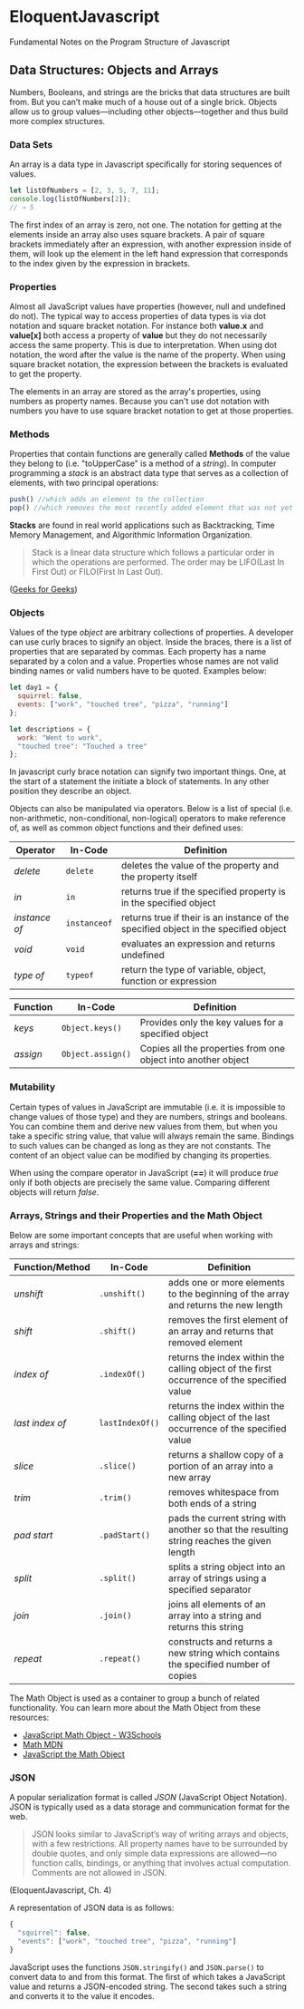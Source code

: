 # EloquentJavascript
Fundamental Notes on the Program Structure of Javascript

## Data Structures: Objects and Arrays
Numbers, Booleans, and strings are the bricks that data structures are built from. But you can’t make much of a house out of a single brick. Objects allow us to group values—including other objects—together and thus build more complex structures.

### Data Sets 
An array is a data type in Javascript specifically for storing sequences of values. 

```javascript 
let listOfNumbers = [2, 3, 5, 7, 11];
console.log(listOfNumbers[2]);
// → 5
```

The first index of an array is zero, not one. The notation for getting at the elements inside an array also uses square brackets. A pair of square brackets immediately after an expression, with another expression inside of them, will look up the element in the left hand expression that corresponds to the index given by the expression in brackets. 

### Properties 
Almost all JavaScript values have properties (however, null and undefined do not). The typical way to access properties of data types is via dot notation and square bracket notation. For instance both **value.x** and **value[x]** both access a property of  **value** but they do not necessarily access the same property. This is due to interpretation. When using dot notation, the word after the value is the name of the property. When using square bracket notation, the expression between the brackets is evaluated to get the property. 

The elements in an array are stored as the array's properties, using numbers as property names. Because you can't use dot notation with numbers you have to use square bracket notation to get at those properties. 

### Methods 
Properties that contain functions are generally called **Methods** of the value they belong to (i.e. "toUpperCase" is a method of a _string_). In computer programming a _stack_ is an abstract data type that serves as a collection of elements, with two principal operations: 

```javascript
push() //which adds an element to the collection 
pop() //which removes the most recently added element that was not yet removed
``` 

**Stacks** are found in real world applications such as Backtracking, Time Memory Management, and Algorithmic Information Organization.

> Stack is a linear data structure which follows a particular order in which the operations are performed. The order may be LIFO(Last In First Out) or FILO(First In Last Out). 

([Geeks for Geeks](https://www.geeksforgeeks.org/stack-data-structure-introduction-program/))

### Objects 
Values of the type _object_ are arbitrary collections of properties. A developer can use curly braces to signify an object. Inside the braces, there is a list of properties that are separated by commas. Each property has a name separated by a colon and a value. Properties whose names are not valid binding names or valid numbers have to be quoted. Examples below: 

```javascript 
let day1 = {
  squirrel: false,
  events: ["work", "touched tree", "pizza", "running"]
};

let descriptions = {
  work: "Went to work",
  "touched tree": "Touched a tree"
};
```

In javascript curly brace notation can signify two important things. One, at the start of a statement the initiate a block of statements. In any other position they describe an object. 

Objects can also be manipulated via operators. Below is a list of special (i.e. non-arithmetic, non-conditional, non-logical) operators to make reference of, as well as common object functions and their defined uses: 

Operator | In-Code | Definition 
--- | --- | --- 
_delete_ | `delete` | deletes the value of the property and the property itself 
_in_ | `in` | returns true if the specified property is in the specified object
_instance of_ | `instanceof` | returns true if their is an instance of the specified object in the specified object 
_void_ | `void` | evaluates an expression and returns undefined 
_type of_ | `typeof` | return the type of variable, object, function or expression

Function | In-Code | Definition 
--- | --- | ---
_keys_ | `Object.keys()` | Provides only the key values for a specified object 
_assign_ | `Object.assign()` | Copies all the properties from one object into another object 

### Mutability 
Certain types of values in JavaScript are immutable (i.e. it is impossible to change values of those type) and they are numbers, strings and booleans. You can combine them and derive new values from them, but when you take a specific string value, that value will always remain the same. Bindings to such values can be changed as long as they are not constants. The content of an object value can be modified by changing its properties. 

When using the compare operator in JavaScript (**==**) it will produce _true_ only if both objects are precisely the same value. Comparing different objects will return _false_. 

### Arrays, Strings and their Properties and the Math Object 
Below are some important concepts that are useful when working with arrays and strings: 

Function/Method | In-Code | Definition 
--- | --- | --- 
_unshift_ | `.unshift()` | adds one or more elements to the beginning of the array and returns the new length 
_shift_ | `.shift()` | removes the first element of an array and returns that removed element 
_index of_ | `.indexOf()` | returns the index within the calling object of the first occurrence of the specified value 
_last index of_ | `lastIndexOf()` | returns the index within the calling object of the last occurrence of the specified value 
_slice_ | `.slice()` | returns a shallow copy of a portion of an array into a new array 
_trim_ | `.trim()` | removes whitespace from both ends of a string 
_pad start_ | `.padStart()` | pads the current string with another so that the resulting string reaches the given length  
_split_ | `.split()` | splits a string object into an array of strings using a specified separator 
_join_ | `.join()` | joins all elements of an array into a string and returns this string
_repeat_ | `.repeat()` | constructs and returns a new string which contains the specified number of copies

The Math Object is used as a container to group a bunch of related functionality. You can learn more about the Math Object from these resources: 
* [JavaScript Math Object - W3Schools](https://www.w3schools.com/js/js_math.asp)
* [Math MDN](https://developer.mozilla.org/en-US/docs/Web/JavaScript/Reference/Global_Objects/Math)
* [JavaScript the Math Object](https://www.tutorialspoint.com/javascript/javascript_math_object.htm)

### JSON 
A popular serialization format is called _JSON_ (JavaScript Object Notation). JSON is typically used as a data storage and communication format for the web. 

> JSON looks similar to JavaScript’s way of writing arrays and objects, with a few restrictions. All property names have to be surrounded by double quotes, and only simple data expressions are allowed—no function calls, bindings, or anything that involves actual computation. Comments are not allowed in JSON.

(EloquentJavascript, Ch. 4)

A representation of JSON data is as follows: 

```javascript 
{
  "squirrel": false,
  "events": ["work", "touched tree", "pizza", "running"]
}
```

JavaScript uses the functions `JSON.stringify()` and `JSON.parse()` to convert data to and from this format. The first of which takes a JavaScript value and returns a JSON-encoded string. The second takes such a string and converts it to the value it encodes.  
